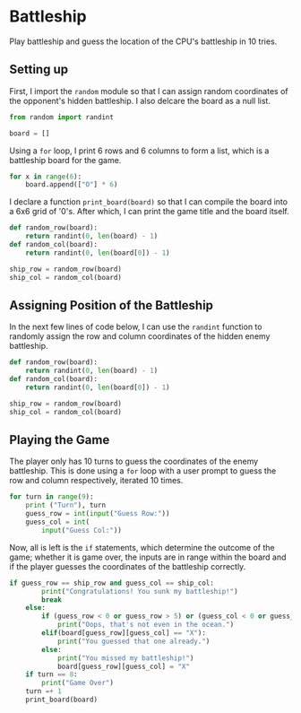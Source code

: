 # Battleship
Play battleship and guess the location of the CPU's battleship in 10 tries.

## Setting up
First, I import the `random` module so that I can assign random coordinates of the opponent's hidden battleship. I also delcare the board as a null list.

```python
from random import randint

board = []
```
Using a `for` loop, I print 6 rows and 6 columns to form a list, which is a battleship board for the game.

```python
for x in range(6):
    board.append(["O"] * 6)
```

I declare a function `print_board(board)` so that I can compile the board into a 6x6 grid of '0's. After which, I can print the game title and the board itself.

```python
def random_row(board):
    return randint(0, len(board) - 1)
def random_col(board):
    return randint(0, len(board[0]) - 1)

ship_row = random_row(board)
ship_col = random_col(board)
```

## Assigning Position of the Battleship
In the next few lines of code below, I can use the `randint` function to randomly assign the row and column coordinates of the hidden enemy battleship.

```python
def random_row(board):
    return randint(0, len(board) - 1)
def random_col(board):
    return randint(0, len(board[0]) - 1)

ship_row = random_row(board)
ship_col = random_col(board)
```

## Playing the Game
The player only has 10 turns to guess the coordinates of the enemy battleship. This is done using a `for` loop with a user prompt to guess the row and column respectively, iterated 10 times.

```python
for turn in range(9):
    print ("Turn"), turn
    guess_row = int(input("Guess Row:"))
    guess_col = int(
        input("Guess Col:"))
```

Now, all is left is the `if` statements, which determine the outcome of the game; whether it is game over, the inputs are in range within the board and if the player guesses the coordinates of the battleship correctly.

```python
if guess_row == ship_row and guess_col == ship_col:
        print("Congratulations! You sunk my battleship!")
        break
    else:
        if (guess_row < 0 or guess_row > 5) or (guess_col < 0 or guess_col > 5):
            print("Oops, that's not even in the ocean.")
        elif(board[guess_row][guess_col] == "X"):
            print("You guessed that one already.")
        else:
            print("You missed my battleship!")
            board[guess_row][guess_col] = "X"
    if turn == 8:
        print("Game Over")
    turn =+ 1
    print_board(board)
```






